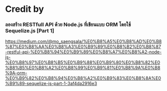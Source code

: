 # Credit by
### ลองสร้าง RESTfull API ด้วย Node.js ที่เขียนแบบ ORM โดยใช้ Sequelize.js [Part 1]
https://medium.com/@mo_saengsala/%E0%B8%A5%E0%B8%AD%E0%B8%87%E0%B8%AA%E0%B8%A3%E0%B9%89%E0%B8%B2%E0%B8%87-restful-api-%E0%B8%94%E0%B9%89%E0%B8%A7%E0%B8%A2-node-js-%E0%B8%97%E0%B8%B5%E0%B9%88%E0%B9%80%E0%B8%82%E0%B8%B5%E0%B8%A2%E0%B8%99%E0%B9%81%E0%B8%9A%E0%B8%9A-orm-%E0%B9%82%E0%B8%94%E0%B8%A2%E0%B9%83%E0%B8%8A%E0%B9%89-sequelize-js-part-1-3af4da2916e3